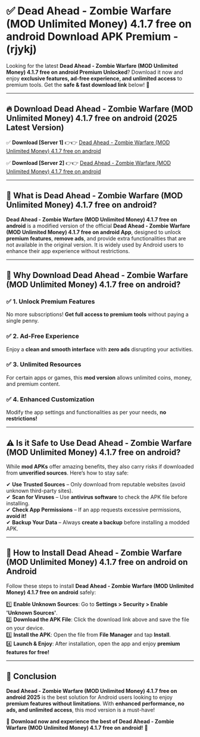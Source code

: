 
# ✅ Dead Ahead - Zombie Warfare (MOD Unlimited Money) 4.1.7 free on android Download APK Premium -  (rjykj) 

Looking for the latest **Dead Ahead - Zombie Warfare (MOD Unlimited Money) 4.1.7 free on android Premium Unlocked**? Download it now and enjoy **exclusive features, ad-free experience, and unlimited access** to premium tools. Get the **safe & fast download link** below! 🚀

---

## 🔥 Download Dead Ahead - Zombie Warfare (MOD Unlimited Money) 4.1.7 free on android (2025 Latest Version)

✅ **Download [Server 1]** 👉👉 [Dead Ahead - Zombie Warfare (MOD Unlimited Money) 4.1.7 free on android ](https://apkcomod.com?title=Dead_Ahead_-_Zombie_Warfare_(MOD_Unlimited_Money)_4.1.7_free_on_android)  

✅ **Download [Server 2]** 👉👉 [Dead Ahead - Zombie Warfare (MOD Unlimited Money) 4.1.7 free on android ](https://apkcomod.com?title=Dead_Ahead_-_Zombie_Warfare_(MOD_Unlimited_Money)_4.1.7_free_on_android)  


---

## 📌 What is Dead Ahead - Zombie Warfare (MOD Unlimited Money) 4.1.7 free on android?

**Dead Ahead - Zombie Warfare (MOD Unlimited Money) 4.1.7 free on android** is a modified version of the official **Dead Ahead - Zombie Warfare (MOD Unlimited Money) 4.1.7 free on android App**, designed to unlock **premium features**, **remove ads**, and provide extra functionalities that are not available in the original version. It is widely used by Android users to enhance their app experience without restrictions.

---

## 🌟 Why Download Dead Ahead - Zombie Warfare (MOD Unlimited Money) 4.1.7 free on android?

### ✅ 1. Unlock Premium Features
No more subscriptions! **Get full access to premium tools** without paying a single penny.

### ✅ 2. Ad-Free Experience
Enjoy a **clean and smooth interface** with **zero ads** disrupting your activities.

### ✅ 3. Unlimited Resources
For certain apps or games, this **mod version** allows unlimited coins, money, and premium content.

### ✅ 4. Enhanced Customization
Modify the app settings and functionalities as per your needs, **no restrictions!**

---

## ⚠️ Is it Safe to Use Dead Ahead - Zombie Warfare (MOD Unlimited Money) 4.1.7 free on android?

While **mod APKs** offer amazing benefits, they also carry risks if downloaded from **unverified sources**. Here’s how to stay safe:

✔ **Use Trusted Sources** – Only download from reputable websites (avoid unknown third-party sites).  
✔ **Scan for Viruses** – Use **antivirus software** to check the APK file before installing.  
✔ **Check App Permissions** – If an app requests excessive permissions, **avoid it!**  
✔ **Backup Your Data** – Always **create a backup** before installing a modded APK.

---

## 📲 How to Install Dead Ahead - Zombie Warfare (MOD Unlimited Money) 4.1.7 free on android on Android

Follow these steps to install **Dead Ahead - Zombie Warfare (MOD Unlimited Money) 4.1.7 free on android** safely:

1️⃣ **Enable Unknown Sources**: Go to **Settings > Security > Enable 'Unknown Sources'**.  
2️⃣ **Download the APK File**: Click the download link above and save the file on your device.  
3️⃣ **Install the APK**: Open the file from **File Manager** and tap **Install**.  
4️⃣ **Launch & Enjoy**: After installation, open the app and enjoy **premium features for free!**

---

## 🚀 Conclusion

**Dead Ahead - Zombie Warfare (MOD Unlimited Money) 4.1.7 free on android 2025** is the best solution for Android users looking to enjoy **premium features without limitations**. With **enhanced performance, no ads, and unlimited access**, this mod version is a must-have!

🔻 **Download now and experience the best of Dead Ahead - Zombie Warfare (MOD Unlimited Money) 4.1.7 free on android!** 🔻

